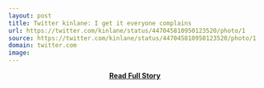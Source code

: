 ```yaml
---
layout: post
title: Twitter kinlane: I get it everyone complains 
url: https://twitter.com/kinlane/status/447045810950123520/photo/1
source: https://twitter.com/kinlane/status/447045810950123520/photo/1
domain: twitter.com
image: 
---
```


<p></p>
<center><p><a href="https://twitter.com/kinlane/status/447045810950123520/photo/1" style='padding:25px; font-sze:18px; font-weight: bold;'>Read Full Story</a></p></center>
